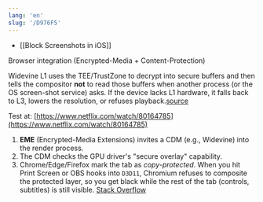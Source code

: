 ```yaml
---
lang: 'en'
slug: '/D976F5'
---
```


- [[Block Screenshots in iOS]]

Browser integration (Encrypted-Media + Content-Protection)

Widevine L1 uses the TEE/TrustZone to decrypt into secure buffers and then tells the compositor **not** to read those buffers when another process (or the OS screen-shot service) asks. If the device lacks L1 hardware, it falls back to L3, lowers the resolution, or refuses playback.[source](https://news.ycombinator.com/item?id=43223985)

Test at: [https://www.netflix.com/watch/80164785](https://www.netflix.com/watch/80164785)

1. **EME** (Encrypted-Media Extensions) invites a CDM (e.g., Widevine) into the render process.
2. The CDM checks the GPU driver's "secure overlay" capability.
3. Chrome/Edge/Firefox mark the tab as _copy-protected_. When you hit Print Screen or OBS hooks into `D3D11`, Chromium refuses to composite the protected layer, so you get black while the rest of the tab (controls, subtitles) is still visible. [Stack Overflow](https://stackoverflow.com/questions/63175756/how-does-netflix-prevent-users-from-taking-screenshots-of-chrome-browser)
